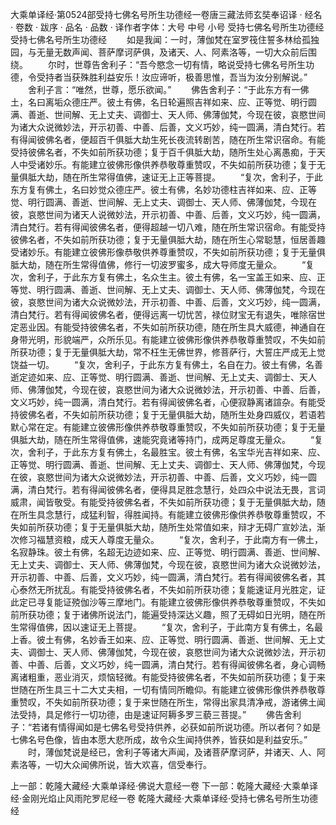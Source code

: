 大乘单译经·第0524部受持七佛名号所生功德经一卷唐三藏法师玄奘奉诏译
· 经名 · 卷数 · 跋序
· 品名 · 品数 · 译作者字体：大号 中号 小号
受持七佛名号所生功德经
受持七佛名号所生功德经
　　如是我闻：一时，薄伽梵在室罗筏住誓多林给孤独园，与无量无数声闻、菩萨摩诃萨俱，及诸天、人、阿素洛等，一切大众前后围绕。
　　尔时，世尊告舍利子：“吾今愍念一切有情，略说受持七佛名号所生功德，令受持者当获殊胜利益安乐！汝应谛听，极善思惟，吾当为汝分别解说。”
　　舍利子言：“唯然，世尊，愿乐欲闻。”
　　佛告舍利子：“于此东方有一佛土，名曰离垢众德庄严。彼土有佛，名日轮遍照吉祥如来、应、正等觉、明行圆满、善逝、世间解、无上丈夫、调御士、天人师、佛薄伽梵，今现在彼，哀愍世间为诸大众说微妙法，开示初善、中善、后善，文义巧妙，纯一圆满，清白梵行。若有得闻彼佛名者，便超百千俱胝大劫生死长夜流转剧苦，随在所生常识宿命。有能受持彼佛名者，不失如前所获功德；复于百千俱胝大劫，随所生处心离愚痴，于天人中受诸妙乐。有能建立彼佛形像供养恭敬尊重赞叹，不失如前所获功德；复于无量俱胝大劫，随在所生常得值佛，速证无上正等菩提。
　　“复次，舍利子，于此东方复有佛土，名曰妙觉众德庄严。彼土有佛，名妙功德柱吉祥如来、应、正等觉、明行圆满、善逝、世间解、无上丈夫、调御士、天人师、佛薄伽梵，今现在彼，哀愍世间为诸天人说微妙法，开示初善、中善、后善，文义巧妙，纯一圆满，清白梵行。若有得闻彼佛名者，便得超越一切八难，随在所生常识宿命。有能受持彼佛名者，不失如前所获功德；复于无量俱胝大劫，随在所生心常聪慧，恒居善趣受诸妙乐。有能建立彼佛形像恭敬供养尊重赞叹，不失如前所获功德；复于无量俱胝大劫，随在所生常得值佛，修行一切波罗蜜多，成大导师度无量众。
　　“复次，舍利子，于此东方复有佛土，名众生主。彼土有佛，名一宝盖王如来、应、正等觉、明行圆满、善逝、世间解、无上丈夫、调御士、天人师、佛薄伽梵，今现在彼，哀愍世间为诸大众说微妙法，开示初善、中善、后善，文义巧妙，纯一圆满，清白梵行。若有得闻彼佛名者，便得远离一切忧苦，禄位财宝无有退失，唯除宿世定恶业因。有能受持彼佛名者，不失如前所获功德，随在所生具大威德，神通自在身带光明，形貌端严，众所乐见。有能建立彼佛形像供养恭敬尊重赞叹，不失如前所获功德；复于无量俱胝大劫，常不枉生无佛世界，修菩萨行，大誓庄严成无上觉饶益一切。
　　“复次，舍利子，于此东方复有佛土，名自在力。彼土有佛，名善逝定迹如来、应、正等觉、明行圆满、善逝、世间解、无上丈夫、调御士、天人师、佛薄伽梵，今现在彼，哀愍世间为诸大众说微妙法，开示初善、中善、后善，文义巧妙，纯一圆满，清白梵行。若有得闻彼佛名者，心便寂静离诸諠杂。有能受持彼佛名者，不失如前所获功德；复于无量俱胝大劫，随所生处身四威仪，若语若默心常在定。有能建立彼佛形像供养恭敬尊重赞叹，不失如前所获功德；复于无量俱胝大劫，随在所生常得值佛，速能究竟诸等持门，成两足尊度无量众。
　　“复次，舍利子，于此东方复有佛土，名最胜宝。彼土有佛，名宝华光吉祥如来、应、正等觉、明行圆满、善逝、世间解、无上丈夫、调御士、天人师、佛薄伽梵，今现在彼，哀愍世间为诸大众说微妙法，开示初善、中善、后善，文义巧妙，纯一圆满，清白梵行。若有得闻彼佛名者，便得具足胜念慧行，处四众中说法无畏，言词威肃，闻皆敬受。有能受持彼佛名者，不失如前所获功德；复于无量俱胝大劫，随在所生具念慧行，成猛利智，得胜闻持。有能建立彼佛形像供养恭敬尊重赞叹，不失如前所获功德；复于无量俱胝大劫，随所生处常值如来，辩才无碍广宣妙法，渐次修习福慧资粮，成天人尊度无量众。
　　“复次，舍利子，于此南方有一佛土，名寂静珠。彼土有佛，名超无边迹如来、应、正等觉、明行圆满、善逝、世间解、无上丈夫、调御士、天人师、佛薄伽梵，今现在彼，哀愍世间为诸大众说微妙法，开示初善、中善、后善，文义巧妙，纯一圆满，清白梵行。若有得闻彼佛名者，其心泰然无所扰乱。有能受持彼佛名者，不失如前所获功德；复能速证月光胜定，证此定已寻复能证殑伽沙等三摩地门。有能建立彼佛形像供养恭敬尊重赞叹，不失如前所获功德；复于诸佛所说法门，能遍受持深达义趣，照了无碍如日光明，随在所生常得值佛，因以速证无上菩提。
　　“复次，舍利子，于此南方复有佛土，名最上香。彼土有佛，名妙香王如来、应、正等觉、明行圆满、善逝、世间解、无上丈夫、调御士、天人师、佛薄伽梵，今现在彼，哀愍世间为诸大众说微妙法，开示初善、中善、后善，文义巧妙，纯一圆满，清白梵行。若有得闻彼佛名者，身心调畅离诸粗重，恶业消灭，烦恼轻微。有能受持彼佛名者，不失如前所获功德；复于来世随在所生具三十二大丈夫相，一切有情同所瞻仰。有能建立彼佛形像供养恭敬尊重赞叹，不失如前所获功德；复于来世随在所生，常得出家具清净戒，游诸佛土闻法受持，具足修行一切功德，由是速证阿耨多罗三藐三菩提。”
　　佛告舍利子：“若诸有情得闻如是七佛名号受持供养，必获如前所说功德。所以者何？如是七佛名号色像，皆由本愿大悲所成，故令众生闻持供养，皆获如是利益安乐。”
　　时，薄伽梵说是经已，舍利子等诸大声闻，及诸菩萨摩诃萨，并诸天、人、阿素洛等，一切大众闻佛所说，皆大欢喜，信受奉行。

上一部：乾隆大藏经·大乘单译经·佛说大意经一卷
下一部：乾隆大藏经·大乘单译经·金刚光焰止风雨陀罗尼经一卷
乾隆大藏经·大乘单译经·受持七佛名号所生功德经